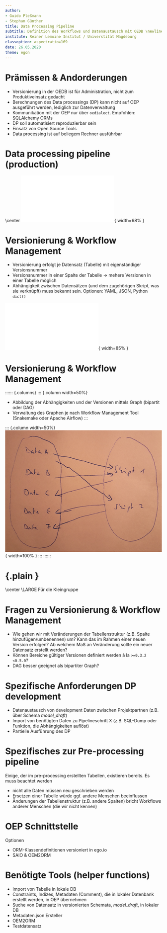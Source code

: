 ```yaml
---
author:
- Guido Pleßmann
- Stephan Günther
title: Data Processing Pipeline
subtitle: Definition des Workflows und Datenaustausch mit OEDB \newline \footnotesize 2. Projekttreffen eGo^n^
institute: Reiner Lemoine Institut / Universtität Magdeburg
classoption: aspectratio=169
date: 26.05.2020
theme: egon
---
```


# Prämissen & Andorderungen

- Versionierung in der OEDB ist für Administration, nicht zum Produktiveinsatz gedacht
- Berechnungen des Data processings (DP) kann nicht auf OEP ausgeführt werden, lediglich zur Datenverwaltung
- Kommunikation mit der OEP nur über `oedialect`. Empfohlen: SQLAlchemy ORMs
- DP soll automatisiert reproduzierbar sein
- Einsatz von Open Source Tools
- Data processing ist auf beliegem Rechner ausführbar

# Data processing pipeline (production)

\center
![](img/DP_Workflow.pdf){ width=68% }


# Versionierung & Workflow Management

- Versionierung erfolgt je Datensatz (Tabelle) mit eigenständiger Versionsnummer 
- Versionsnummer in einer Spalte der Tabelle -> mehere Versionen in einer Tabelle möglich
- Abhängigkeit zwischen Datensätzen (und dem zugehörigen Skript, was sie verknüpft) muss bekannt sein. Optionen: YAML, JSON, Python `dict()`
  
![](img/Version_management_script-centric.pdf){ width=85% }

# Versionierung & Workflow Management

:::::: {.columns}
::: {.column  width=50%} 

- Abbildung der Abhängigkeiten und der Versionen mittels Graph (bipartit oder DAG)
- Verwaltung des Graphen je nach Workflow Management Tool (Snakemake oder Apache Airflow)
:::

::: {.column  width=50%}
![](img/DP-Workflow_Versioning_bipartite-modeling_rescaled.png){ width=100% }
:::
::::::

# {.plain }

\center
\LARGE Für die Kleingruppe

# Fragen zu Versionierung & Workflow Management

- Wie gehen wir mit Veränderungen der Tabellenstruktur (z.B. Spalte hinzufügen/umbenennen) um? Kann das im Rahmen einer neuen Version erfolgen? Ab welchem Maß an Veränderung sollte ein neuer Datensatz erstellt werden?
- Können Bereiche gültiger Versionen definiert werden à la `>=0.3.2 <0.5.0`?
- DAG besser geeignet als bipartiter Graph?


# Spezifische Anforderungen DP development

- Datenaustausch von development Daten zwischen Projektpartnen (z.B. über Schema _model_draft_)
- Import von benötigten Daten zu Pipelineschritt X (z.B. SQL-Dump oder Funktion, die Abhängigkeiten auflöst)
- Partielle Ausführung des DP

# Spezifisches zur Pre-processing pipeline

Einige, der im pre-processing erstellten Tabellen, existieren bereits. Es muss beachtet werden

- nicht alle Daten müssen neu geschrieben werden
- Ersetzen einer Tabelle würde ggf. andere Menschen beeinflussen
- Änderungen der Tabellenstruktur (z.B. andere Spalten) bricht Workflows anderer Menschen (die wir nicht kennen)

# OEP Schnittstelle

Optionen

- ORM-Klassendefinitionen versioniert in ego.io
- SAIO & OEM2ORM

# Benötigte Tools (helper functions)

- Import von Tabelle in lokale DB
- Constraints, Indizes, Metadaten (Comment), die in lokaler Datenbank erstellt werden, in OEP übernehmen
- Suche von Datensatz in versionierten Schemata, _model_draft_, in lokaler DB
- Metadaten.json Ersteller
- OEM2ORM
- Testdatensatz
